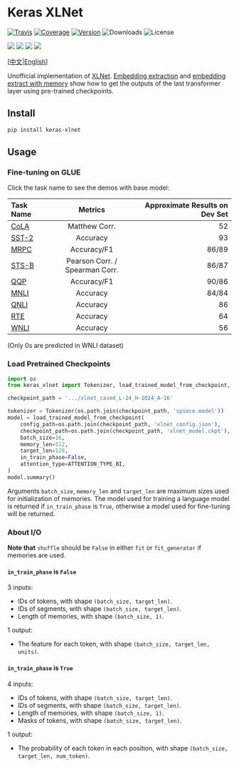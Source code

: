 # Keras XLNet

[![Travis](https://travis-ci.org/CyberZHG/keras-xlnet.svg)](https://travis-ci.org/CyberZHG/keras-xlnet)
[![Coverage](https://coveralls.io/repos/github/CyberZHG/keras-xlnet/badge.svg?branch=master)](https://coveralls.io/github/CyberZHG/keras-xlnet)
[![Version](https://img.shields.io/pypi/v/keras-xlnet.svg)](https://pypi.org/project/keras-xlnet/)
![Downloads](https://img.shields.io/pypi/dm/keras-xlnet.svg)
![License](https://img.shields.io/pypi/l/keras-xlnet.svg)

![](https://img.shields.io/badge/keras-tensorflow-blue.svg)
![](https://img.shields.io/badge/keras-tf.keras-blue.svg)
![](https://img.shields.io/badge/keras-tf.keras/eager-blue.svg)
![](https://img.shields.io/badge/keras-tf.keras/2.0_beta-blue.svg)

\[[中文](https://github.com/CyberZHG/keras-xlnet/blob/master/README.zh-CN.md)|[English](https://github.com/CyberZHG/keras-xlnet/blob/master/README.md)\]

Unofficial implementation of [XLNet](https://arxiv.org/pdf/1906.08237). [Embedding extraction](demo/extract/token_embeddings.py) and [embedding extract with memory](demo/extract/token_embeddings_with_memory.py) show how to get the outputs of the last transformer layer using pre-trained checkpoints.

## Install

```bash
pip install keras-xlnet
```

## Usage

### Fine-tuning on GLUE

Click the task name to see the demos with base model:

|Task Name                       |Metrics                       |Approximate Results on Dev Set|
|:-------------------------------|:----------------------------:|----:|
|[CoLA](demo/GLUE/CoLA/cola.py)  |Matthew Corr.                 |52   |
|[SST-2](demo/GLUE/SST-2/sst2.py)|Accuracy                      |93   |
|[MRPC](demo/GLUE/MRPC/mrpc.py)  |Accuracy/F1                   |86/89|
|[STS-B](demo/GLUE/STS-B/stsb.py)|Pearson Corr. / Spearman Corr.|86/87|
|[QQP](demo/GLUE/QQP/qqp.py)     |Accuracy/F1                   |90/86|
|[MNLI](demo/GLUE/MNLI/mnli.py)  |Accuracy                      |84/84|
|[QNLI](demo/GLUE/QNLI/qnli.py)  |Accuracy                      |86   |
|[RTE](demo/GLUE/RTE/rte.py)     |Accuracy                      |64   |
|[WNLI](demo/GLUE/WNLI/wnli.py)  |Accuracy                      |56   |

(Only 0s are predicted in WNLI dataset)

### Load Pretrained Checkpoints

```python
import os
from keras_xlnet import Tokenizer, load_trained_model_from_checkpoint, ATTENTION_TYPE_BI

checkpoint_path = '.../xlnet_cased_L-24_H-1024_A-16'

tokenizer = Tokenizer(os.path.join(checkpoint_path, 'spiece.model'))
model = load_trained_model_from_checkpoint(
    config_path=os.path.join(checkpoint_path, 'xlnet_config.json'),
    checkpoint_path=os.path.join(checkpoint_path, 'xlnet_model.ckpt'),
    batch_size=16,
    memory_len=512,
    target_len=128,
    in_train_phase=False,
    attention_type=ATTENTION_TYPE_BI,
)
model.summary()
```

Arguments `batch_size`, `memory_len` and `target_len` are maximum sizes used for initialization of memories. The model used for training a language model is returned if `in_train_phase` is `True`, otherwise a model used for fine-tuning will be returned.

### About I/O

**Note that** `shuffle` should be `False` in either `fit` or `fit_generator` if memories are used. 

#### `in_train_phase` is `False`

3 inputs:

* IDs of tokens, with shape `(batch_size, target_len)`.
* IDs of segments, with shape `(batch_size, target_len)`.
* Length of memories, with shape `(batch_size, 1)`.

1 output:

* The feature for each token, with shape `(batch_size, target_len, units)`.

#### `in_train_phase` is `True`

4 inputs:

* IDs of tokens, with shape `(batch_size, target_len)`.
* IDs of segments, with shape `(batch_size, target_len)`.
* Length of memories, with shape `(batch_size, 1)`.
* Masks of tokens, with shape `(batch_size, target_len)`.

1 output:

* The probability of each token in each position, with shape `(batch_size, target_len, num_token)`.
